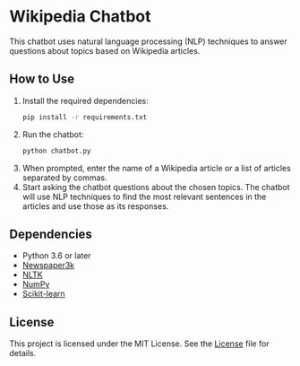 # Wikipedia Chatbot

This chatbot uses natural language processing (NLP) techniques to answer questions about topics based on Wikipedia articles.

## How to Use

1. Install the required dependencies:
    ```bash
    pip install -r requirements.txt
    ```
2. Run the chatbot:
    ```bash
    python chatbot.py
    ```
3. When prompted, enter the name of a Wikipedia article or a list of articles separated by commas.
4. Start asking the chatbot questions about the chosen topics. The chatbot will use NLP techniques to find the most relevant sentences in the articles and use those as its responses.

## Dependencies

- Python 3.6 or later
- [Newspaper3k](https://newspaper.readthedocs.io/)
- [NLTK](https://www.nltk.org/)
- [NumPy](https://numpy.org/)
- [Scikit-learn](https://scikit-learn.org/)

## License

This project is licensed under the MIT License. See the [License](License) file for details.
